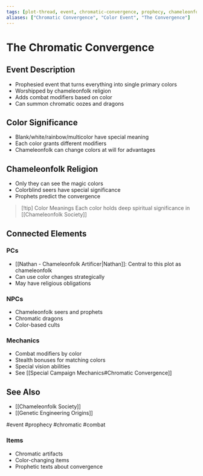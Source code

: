 ```yaml
---
tags: [plot-thread, event, chromatic-convergence, prophecy, chameleonfolk]
aliases: ["Chromatic Convergence", "Color Event", "The Convergence"]
---
```


# The Chromatic Convergence

## Event Description
- Prophesied event that turns everything into single primary colors
- Worshipped by chameleonfolk religion
- Adds combat modifiers based on color
- Can summon chromatic oozes and dragons

## Color Significance
- Blank/white/rainbow/multicolor have special meaning
- Each color grants different modifiers
- Chameleonfolk can change colors at will for advantages

## Chameleonfolk Religion
- Only they can see the magic colors
- Colorblind seers have special significance
- Prophets predict the convergence

>[!tip] Color Meanings
>Each color holds deep spiritual significance in [[Chameleonfolk Society]]

## Connected Elements
### PCs
- [[Nathan - Chameleonfolk Artificer|Nathan]]: Central to this plot as chameleonfolk
- Can use color changes strategically
- May have religious obligations

### NPCs
- Chameleonfolk seers and prophets
- Chromatic dragons
- Color-based cults

### Mechanics
- Combat modifiers by color
- Stealth bonuses for matching colors
- Special vision abilities
- See [[Special Campaign Mechanics#Chromatic Convergence]]

## See Also
- [[Chameleonfolk Society]]
- [[Genetic Engineering Origins]]

#event #prophecy #chromatic #combat

### Items
- Chromatic artifacts
- Color-changing items
- Prophetic texts about convergence